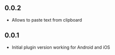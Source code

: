 ## 0.0.2

* Allows to paste text from clipboard

## 0.0.1

* Initial plugin version working for Android and iOS